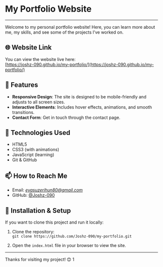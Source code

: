 # My Portfolio Website 
---
Welcome to my personal portfolio website! Here, you can learn more about me, my skills, and see some of the projects I’ve worked on.

## 🌐 Website Link

You can view the website live here:  
[https://joshz-090.github.io/my-portfolio/](https://joshz-090.github.io/my-portfolio/)

## 🚀 Features

- **Responsive Design**: The site is designed to be mobile-friendly and adjusts to all screen sizes.
- **Interactive Elements**: Includes hover effects, animations, and smooth transitions.
- **Contact Form**: Get in touch through the contact page.

## 🧠 Technologies Used

- HTML5
- CSS3 (with animations)
- JavaScript (learning)
- Git & GitHub

## 📫 How to Reach Me

- Email: *eyasuzerihun80@gmail.com*
- GitHub: [@Joshz-090](https://github.com/Joshz-090)

## 🔧 Installation & Setup

If you want to clone this project and run it locally:

1. Clone the repository:  
   `git clone https://github.com/Joshz-090/my-portfolio.git`

2. Open the `index.html` file in your browser to view the site.

---

Thanks for visiting my project! 😊
1
